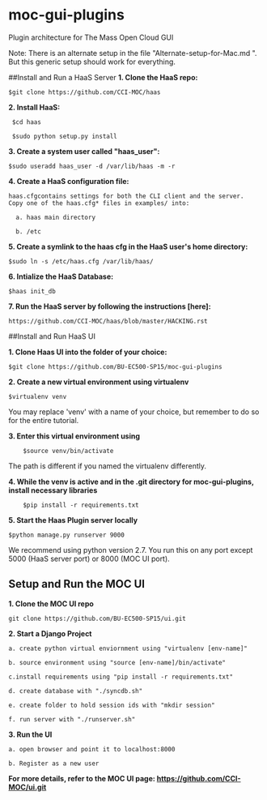 # moc-gui-plugins
Plugin architecture for The Mass Open Cloud GUI

Note: There is an alternate setup in the file "Alternate-setup-for-Mac.md
". But this generic setup should work for everything.


##Install and Run a HaaS Server
<b>1. Clone the HaaS repo:</b>

    $git clone https://github.com/CCI-MOC/haas

<b>2. Install HaaS:</b>

     $cd haas
    
     $sudo python setup.py install

<b>3. Create a system user called "haas_user": </b>

    $sudo useradd haas_user -d /var/lib/haas -m -r

<b>4. Create a HaaS configuration file:</b>

    haas.cfgcontains settings for both the CLI client and the server. 
    Copy one of the haas.cfg* files in examples/ into:
    
      a. haas main directory
      
      b. /etc

<b>5. Create a symlink to the haas cfg in the HaaS user's home directory:</b>

    $sudo ln -s /etc/haas.cfg /var/lib/haas/

<b>6. Intialize the HaaS Database:</b>
    
    $haas init_db 

<b>7. Run the HaaS server by following the instructions [here]:</b>

    https://github.com/CCI-MOC/haas/blob/master/HACKING.rst

##Install and Run HaaS UI

<b>1. Clone Haas UI into the folder of your choice: </b>

    $git clone https://github.com/BU-EC500-SP15/moc-gui-plugins

<b>2. Create a new virtual environment using virtualenv</b>

    $virtualenv venv

You may replace 'venv' with a name of your choice, but remember to do so for the entire tutorial.

<b>3. Enter this virtual environment using</b>

        $source venv/bin/activate

The path is different if you named the virtualenv differently.

<b>4. While the venv is active and in the .git directory for moc-gui-plugins, install necessary libraries</b>

        $pip install -r requirements.txt

<b>5. Start the Haas Plugin server locally</b>

    $python manage.py runserver 9000
    
We recommend using python version 2.7. You run this on any port except 5000 (HaaS server port) or 8000 (MOC UI port). 

## Setup and Run the MOC UI

<b>1. Clone the MOC UI repo </b>
    
    git clone https://github.com/BU-EC500-SP15/ui.git

<b>2. Start a Django Project </b>

    a. create python virtual enviornment using "virtualenv [env-name]"
    
    b. source environment using "source [env-name]/bin/activate"
    
    c.install requirements using "pip install -r requirements.txt"
    
    d. create database with "./syncdb.sh"

    e. create folder to hold session ids with "mkdir session"

    f. run server with "./runserver.sh"
    
<b> 3. Run the UI </b>

    a. open browser and point it to localhost:8000

    b. Register as a new user
    
<b> For more details, refer to the MOC UI page: https://github.com/CCI-MOC/ui.git </b>
